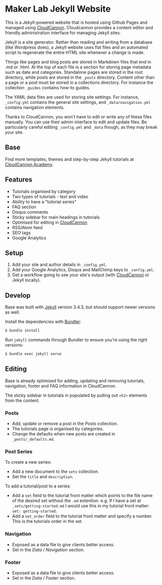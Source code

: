 # Maker Lab Jekyll Website

This is a Jekyll-powered website that is hosted using Github Pages and managed using [CloudCannon](http://cloudcannon.com/). Cloudcannon provides a content editor and friendly administration interface for managing Jekyll sites.

Jekyll is a site generator. Rather than reading and writing from a database (like Wordpress does), a Jekyll website uses flat files and an automated script to regenerate the entire HTML site whenever a change is made. 

Things like pages and blog posts are stored in Markdown files that end in .md or .html. At the top of each file is a section for storing page metadata such as date and categories. Standalone pages are stored in the root directory, while posts are stored in the ```_posts``` directory. Content other than a page or a post must be stored in a collections directory. For instance the collection ```_guides``` contains how-to guides.

The YAML data files are used for storing site settings. For instance, ```_config.yml``` contains the general site settings, and ```_data/navigation.yml``` contains navigation elements. 

Thanks to CloudCannon, you won't have to edit or write any of these files manually. You can use their admin interface to edit and update files. Be particularly careful editing ```_config.yml``` and ```_data``` though, as they may break your site.

## Base

Find more templates, themes and step-by-step Jekyll tutorials at [CloudCannon Academy](https://learn.cloudcannon.com/).

## Features

* Tutorials organised by category
* Two types of tutorials - text and video
* Ability to have a "tutorial series"
* FAQ section
* Disqus comments
* Sticky sidebar for main headings in tutorials
* Optimised for editing in [CloudCannon](http://cloudcannon.com/)
* RSS/Atom feed
* SEO tags
* Google Analytics

## Setup

1. Add your site and author details in `_config.yml`.
2. Add your Google Analytics, Disqus and MailChimp keys to `_config.yml`.
3. Get a workflow going to see your site's output (with [CloudCannon](https://app.cloudcannon.com/) or Jekyll locally).

## Develop

Base was built with [Jekyll](http://jekyllrb.com/) version 3.4.3, but should support newer versions as well.

Install the dependencies with [Bundler](http://bundler.io/):

~~~bash
$ bundle install
~~~

Run `jekyll` commands through Bundler to ensure you're using the right versions:

~~~bash
$ bundle exec jekyll serve
~~~

## Editing

Base is already optimised for adding, updating and removing tutorials, navigation, footer and FAQ information in CloudCannon.

The sticky sidebar in tutorials in populated by pulling out `<h2>` elements from the content.

### Posts

* Add, update or remove a post in the *Posts* collection.
* The tutorials page is organised by categories.
* Change the defaults when new posts are created in `_posts/_defaults.md`.

### Post Series
To create a new series:

* Add a new document to the `sets` collection.
* Set the `title` and `description`.

To add a tutorial/post to a series:
* Add a `set` field to the tutorial front matter which points to the file name of the desired set without the `.md` extention. e.g. If I have a set at `_sets/getting-started.md` I would use this in my tutorial front matter: `set: getting-started`.
* Add a `set_order` field to the tutorial front matter and specify a number. This is the tutorials order in the set.

### Navigation

* Exposed as a data file to give clients better access.
* Set in the *Data* / *Navigation* section.

### Footer

* Exposed as a data file to give clients better access.
* Set in the *Data* / *Footer* section.
